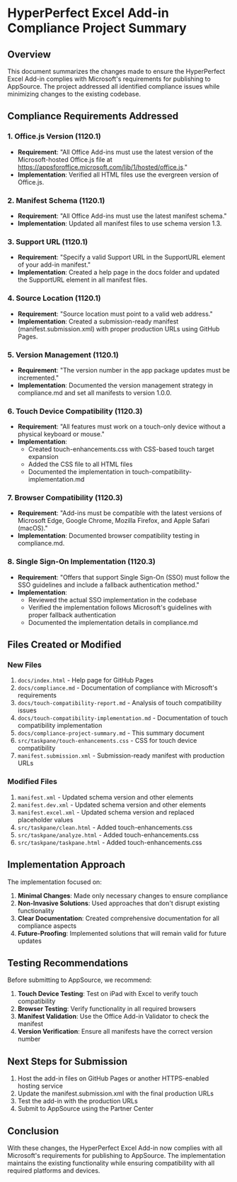 # HyperPerfect Excel Add-in Compliance Project Summary

## Overview

This document summarizes the changes made to ensure the HyperPerfect Excel Add-in complies with Microsoft's requirements for publishing to AppSource. The project addressed all identified compliance issues while minimizing changes to the existing codebase.

## Compliance Requirements Addressed

### 1. Office.js Version (1120.1)
- **Requirement**: "All Office Add-ins must use the latest version of the Microsoft-hosted Office.js file at https://appsforoffice.microsoft.com/lib/1/hosted/office.js."
- **Implementation**: Verified all HTML files use the evergreen version of Office.js.

### 2. Manifest Schema (1120.1)
- **Requirement**: "All Office Add-ins must use the latest manifest schema."
- **Implementation**: Updated all manifest files to use schema version 1.3.

### 3. Support URL (1120.1)
- **Requirement**: "Specify a valid Support URL in the SupportURL element of your add-in manifest."
- **Implementation**: Created a help page in the docs folder and updated the SupportURL element in all manifest files.

### 4. Source Location (1120.1)
- **Requirement**: "Source location must point to a valid web address."
- **Implementation**: Created a submission-ready manifest (manifest.submission.xml) with proper production URLs using GitHub Pages.

### 5. Version Management (1120.1)
- **Requirement**: "The version number in the app package updates must be incremented."
- **Implementation**: Documented the version management strategy in compliance.md and set all manifests to version 1.0.0.

### 6. Touch Device Compatibility (1120.3)
- **Requirement**: "All features must work on a touch-only device without a physical keyboard or mouse."
- **Implementation**: 
  - Created touch-enhancements.css with CSS-based touch target expansion
  - Added the CSS file to all HTML files
  - Documented the implementation in touch-compatibility-implementation.md

### 7. Browser Compatibility (1120.3)
- **Requirement**: "Add-ins must be compatible with the latest versions of Microsoft Edge, Google Chrome, Mozilla Firefox, and Apple Safari (macOS)."
- **Implementation**: Documented browser compatibility testing in compliance.md.

### 8. Single Sign-On Implementation (1120.3)
- **Requirement**: "Offers that support Single Sign-On (SSO) must follow the SSO guidelines and include a fallback authentication method."
- **Implementation**: 
  - Reviewed the actual SSO implementation in the codebase
  - Verified the implementation follows Microsoft's guidelines with proper fallback authentication
  - Documented the implementation details in compliance.md

## Files Created or Modified

### New Files
1. `docs/index.html` - Help page for GitHub Pages
2. `docs/compliance.md` - Documentation of compliance with Microsoft's requirements
3. `docs/touch-compatibility-report.md` - Analysis of touch compatibility issues
4. `docs/touch-compatibility-implementation.md` - Documentation of touch compatibility implementation
5. `docs/compliance-project-summary.md` - This summary document
6. `src/taskpane/touch-enhancements.css` - CSS for touch device compatibility
7. `manifest.submission.xml` - Submission-ready manifest with production URLs

### Modified Files
1. `manifest.xml` - Updated schema version and other elements
2. `manifest.dev.xml` - Updated schema version and other elements
3. `manifest.excel.xml` - Updated schema version and replaced placeholder values
4. `src/taskpane/clean.html` - Added touch-enhancements.css
5. `src/taskpane/analyze.html` - Added touch-enhancements.css
6. `src/taskpane/taskpane.html` - Added touch-enhancements.css

## Implementation Approach

The implementation focused on:

1. **Minimal Changes**: Made only necessary changes to ensure compliance
2. **Non-Invasive Solutions**: Used approaches that don't disrupt existing functionality
3. **Clear Documentation**: Created comprehensive documentation for all compliance aspects
4. **Future-Proofing**: Implemented solutions that will remain valid for future updates

## Testing Recommendations

Before submitting to AppSource, we recommend:

1. **Touch Device Testing**: Test on iPad with Excel to verify touch compatibility
2. **Browser Testing**: Verify functionality in all required browsers
3. **Manifest Validation**: Use the Office Add-in Validator to check the manifest
4. **Version Verification**: Ensure all manifests have the correct version number

## Next Steps for Submission

1. Host the add-in files on GitHub Pages or another HTTPS-enabled hosting service
2. Update the manifest.submission.xml with the final production URLs
3. Test the add-in with the production URLs
4. Submit to AppSource using the Partner Center

## Conclusion

With these changes, the HyperPerfect Excel Add-in now complies with all Microsoft's requirements for publishing to AppSource. The implementation maintains the existing functionality while ensuring compatibility with all required platforms and devices.